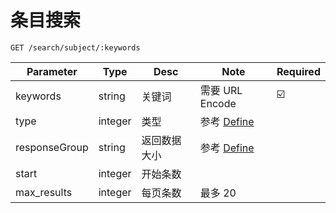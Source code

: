 # 条目搜索
`GET /search/subject/:keywords`

| Parameter | Type | Desc | Note | Required |
| ------------- | ------------- | ------------- | ------------- | ------------- |
| keywords  | string | 关键词  | 需要 URL Encode | ☑️ |
| type  | integer | 类型  | 参考 [Define](./Define#subject-type) |
| responseGroup  | string | 返回数据大小  | 参考 [Define](./Define#response-group) | |
| start  | integer | 开始条数  |  | |
| max_results  | integer | 每页条数  | 最多 20 | |
